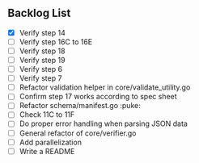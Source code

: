 ## Backlog List
- [x] Verify step 14
- [ ] Verify step 16C to 16E
- [ ] Verify step 18
- [ ] Verify step 19
- [ ] Verify step 6
- [ ] Verify step 7
- [ ] Refactor validation helper in core/validate_utility.go
- [ ] Confirm step 17 works according to spec sheet
- [ ] Refactor schema/manifest.go :puke:
- [ ] Check 11C to 11F
- [ ] Do proper error handling when parsing JSON data
- [ ] General refactor of core/verifier.go
- [ ] Add parallelization
- [ ] Write a README
